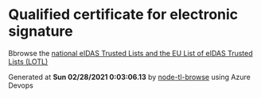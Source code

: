 # Qualified certificate for electronic signature 
 Bbrowse the [national eIDAS Trusted Lists and the EU List of eIDAS Trusted Lists (LOTL)](https://webgate.ec.europa.eu/tl-browser/#/) 
 
 
Generated at **Sun 02/28/2021  0:03:06.13** by [node-tl-browse](https://github.com/ymedlop/node-tl-browser) using Azure Devops 
